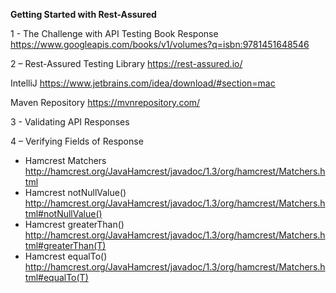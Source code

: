 **Getting Started with Rest-Assured**

1 - The Challenge with API Testing Book Response
    https://www.googleapis.com/books/v1/volumes?q=isbn:9781451648546


2 – 
  Rest-Assured Testing Library https://rest-assured.io/
  
  IntelliJ             https://www.jetbrains.com/idea/download/#section=mac
  
  Maven Repository    https://mvnrepository.com/


3 - Validating API Responses

4 – Verifying Fields of Response 
  - Hamcrest Matchers           http://hamcrest.org/JavaHamcrest/javadoc/1.3/org/hamcrest/Matchers.html
  - Hamcrest notNullValue()     http://hamcrest.org/JavaHamcrest/javadoc/1.3/org/hamcrest/Matchers.html#notNullValue()
  - Hamcrest greaterThan()      http://hamcrest.org/JavaHamcrest/javadoc/1.3/org/hamcrest/Matchers.html#greaterThan(T)
  - Hamcrest equalTo()          http://hamcrest.org/JavaHamcrest/javadoc/1.3/org/hamcrest/Matchers.html#equalTo(T)
